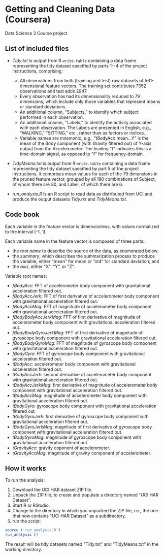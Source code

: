 # Getting and Cleaning Data (Coursera)

Data Science 3
Course project

## List of included files

* *Tidy.txt* is output from R `write.table` containing a data frame representing the tidy dataset specified by parts 1--4 of the project instructions, comprising:
  * All observations from both (training and test) raw datasets of 561-dimensional feature vectors. The training set contributes 7352 observations and test adds 2947.
  * Every observation has had its dimensionality reduced to 79 dimensions, which include only those variables that represent means or standard deviations.
  * An additional column, "Subjects," to identify which subject performed in each observation.
  * An additional column, "Labels," to identify the activity associated with each observation. The Labels are presented in English, e.g., "WALKING," "SITTING," etc., rather than as factors or indices.
  * Variable names are mnemonic, e.g., "tBodyAcc.mean...Y" is the mean of the Body component (with Gravity filtered out) of Y-axis output from the Accelerometer. The leading "t" indicates this is a time-domain signal, as opposed to "f" for frequency-domain.

* *TidyMeans.txt* is output from R `write.table` containing a data frame representing the tidy dataset specified by part 5 of the project instructions. It comprises mean values for each of the 79 dimensions in the pruned feature vector, grouped by all 180 combinations of Subject, of whom there are 30, and Label, of which there are 6.

* *run_analysis.R* is an R script to read data as distributed from UCI and produce the output datasets *Tidy.txt* and *TidyMeans.txt*.


## Code book

Each variable in the feature vector is dimensionless, with values normalized to the interval [-1, 1].

Each variable name in the feature vector is composed of three parts:
* the *root name* to describe the source of the data, as enumerated below;
* the *summary*, which describes the summarization process to produce the variable, either "mean" for mean or "std" for standard deviation; and
* the *axis*, either "X", "Y", or "Z".

Variable root names:

  * *fBodyAcc*: FFT of accelerometer body component with gravitational acceleration filtered out.
  * *fBodyAccJerk*: FFT of first derivative of accelerometer body component with gravitational acceleration filtered out.
  * *fBodyAccMag*: FFT of magnitude of accelerometer body component with gravitational acceleration filtered out.
  * *fBodyBodyAccJerkMag*: FFT of first derivative of magnitude of accelerometer body component with gravitational acceleration filtered out.
  * *fBodyBodyGyroJerkMag*: FFT of first derivative of magnitude of gyroscope body component with gravitational acceleration filtered out.
  * *fBodyBodyGyroMag*: FFT of magnitude of gyroscope body component with gravitational acceleration filtered out.
  * *fBodyGyro*: FFT of gyroscope body component with gravitational acceleration filtered out.
  * *tBodyAcc*: accelerometer body component with gravitational acceleration filtered out.
  * *tBodyAccJerk*: second derivative of accelerometer body component with gravitational acceleration filtered out.
  * *tBodyAccJerkMag*: first derivative of magnitude of accelerometer body component with gravitational acceleration filtered out.
  * *tBodyAccMag*: magnitude of accelerometer body component with gravitational acceleration filtered out.
  * *tBodyGyro*: gyroscope body component with gravitational acceleration filtered out.
  * *tBodyGyroJerk*: first derivative of gyroscope body component with gravitational acceleration filtered out.
  * *tBodyGyroJerkMag*: magnitude of first derivative of gyroscope body component with gravitational acceleration filtered out.
  * *tBodyGyroMag*: magnitude of gyroscope body component with gravitational acceleration filtered out.
  * *tGravityAcc*: gravity coponent of accelerometer.
  * *tGravityAccMag*: magnitude of gravity component of accelerometer.


## How it works

To run the analysis:

1. Download the UCI HAR dataset ZIP file.
1. Unpack the ZIP file, to create and populate a directory named "UCI HAR Dataset".
1. Start R or RStudio.
1. Change to the directory in which you unpacked the ZIP file, i.e., the one that now contains "UCI HAR Dataset" as a subdirectory.
1. run the script:

```R
source ('run_analysis.R')
run_analysis ()
```

The result will be tidy datasets named "Tidy.txt" and "TidyMeans.txt" in the working directory.
